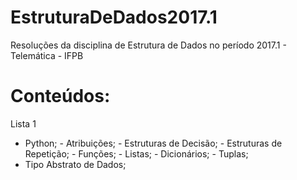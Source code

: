 # EstruturaDeDados2017.1
Resoluções da disciplina de Estrutura de Dados no período 2017.1 - Telemática - IFPB
# 
# Conteúdos: 
  Lista 1
   - Python;
    - Atribuições;
    - Estruturas de Decisão;
    - Estruturas de Repetição;
    - Funções;
    - Listas;
    - Dicionários;
    - Tuplas;
   - Tipo Abstrato de Dados;
